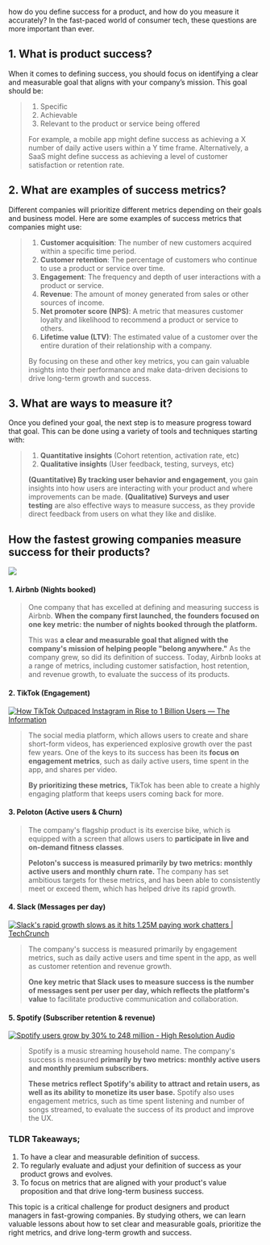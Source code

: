 how do you define success for a product, and how do you measure it accurately? In the fast-paced world of consumer tech, these questions are more important than ever.

## 1. What is product success?

When it comes to defining success, you should focus on identifying a clear and measurable goal that aligns with your company’s mission. This goal should be:

> 1.  Specific
> 2.  Achievable
> 3.  Relevant to the product or service being offered
>    
> For example, a mobile app might define success as achieving a X number of daily active users within a Y time frame. Alternatively, a SaaS might define success as achieving a level of customer satisfaction or retention rate.

## 2. What are examples of success metrics?

Different companies will prioritize different metrics depending on their goals and business model. Here are some examples of success metrics that companies might use:

> 1.  **Customer acquisition**: The number of new customers acquired within a specific time period.
> 2.  **Customer retention**: The percentage of customers who continue to use a product or service over time.
> 3.  **Engagement**: The frequency and depth of user interactions with a product or service.
> 4.  **Revenue**: The amount of money generated from sales or other sources of income.
> 5.  **Net promoter score (NPS)**: A metric that measures customer loyalty and likelihood to recommend a product or service to others.
> 6.  **Lifetime value (LTV)**: The estimated value of a customer over the entire duration of their relationship with a company.
>
> By focusing on these and other key metrics, you can gain valuable insights into their performance and make data-driven decisions to drive long-term growth and success.

## 3. What are ways to measure it?

Once you defined your goal, the next step is to measure progress toward that goal. This can be done using a variety of tools and techniques starting with:

> 1.  **Quantitative insights** (Cohort retention, activation rate, etc)
> 2.  **Qualitative insights** (User feedback, testing, surveys, etc)
>
> **(Quantitative) By tracking user behavior and engagement**, you gain insights into how users are interacting with your product and where improvements can be made.
> **(Qualitative) Surveys and user testing** are also effective ways to measure success, as they provide direct feedback from users on what they like and dislike.

## How the fastest growing companies measure success for their products?

[![](https://ci3.googleusercontent.com/proxy/rK4ldIB-TQ2k-iUybwAYvb4ogC8CyxdKEa97Z_BOomi-ZzBiYlzPV2-WKqnHkDOP0NI5lF4Gnqka_0CmCBrB9uHpome2D0WiKPoQ0UOMbfNcQZr2j6mDG_XpMHPdRQ0N4nbXC4VsawzKWyt5kcLHmy2cpK8c2kXIjjpLogSdyKds0peR-U_33SvNxmo3kXfBfN3tro-bHYnFTMSZct2410cWr6t4GGppX79P1Aj7b2g9GKpAkQNxjvf2Z3_H3wmGAya4_HnIRb2BRwk3SG4YPEe15yBn6i7ranH36ZqWfsMppWedL4D_qw=s0-d-e1-ft#https://substackcdn.com/image/fetch/w_1308,c_limit,f_auto,q_auto:good,fl_progressive:steep/https%3A%2F%2Fsubstack-post-media.s3.amazonaws.com%2Fpublic%2Fimages%2F8307a6f0-283d-4282-9cf3-36b4c144cfcd_2234x2232.png)](https://substack.com/redirect/af444363-367c-4480-8d79-275bf2cb267c?j=eyJ1IjoiMXQybnpwIn0.e773J7agl6AQOc0R9-bW1xf2q8ei2yZ3jKAwl0iTX70)

#### 1. Airbnb (Nights booked)

> One company that has excelled at defining and measuring success is Airbnb. **When the company first launched, the founders focused on one key metric: the number of nights booked through the platform.**
> 
> This was **a clear and measurable goal that aligned with the company's mission of helping people "belong anywhere."** As the company grew, so did its definition of success. Today, Airbnb looks at a range of metrics, including customer satisfaction, host retention, and revenue growth, to evaluate the success of its products.

#### 2. TikTok (Engagement)

[![How TikTok Outpaced Instagram in Rise to 1 Billion Users — The Information](https://ci4.googleusercontent.com/proxy/GlyY2GmkSrXEX0b5hQZmDcB7HAoNPKQoV8p5Ely09umSVDu3FC7v-nH2SV1Rh0CO6XpjVQg8zOJJJi3i2JTtXhvzgHXCHBIxl9YGWfZoAsqjt-1mcNcwkhiFPIrW2ga-xsMKg04678j40DfeZaCOopeGVnqDNoi7dnHhBf_YcsH8TIkOznPvMJ7vetjYBBrKhfmJaXnbChFjoWP82Ipse2sPtRxcFyVi-jpofGhguknRewChXHZs9vOn_lmRy0lqegxMyu-GoAekP7G--3lLLvcj12kkbsWym0d2KCYOkAYNAA9SUsuwRTw=s0-d-e1-ft#https://substackcdn.com/image/fetch/w_1264,c_limit,f_auto,q_auto:good,fl_progressive:steep/https%3A%2F%2Fsubstack-post-media.s3.amazonaws.com%2Fpublic%2Fimages%2F2e41b85e-6042-43c4-85c5-1c591abde0e7_1860x1046.jpeg "How TikTok Outpaced Instagram in Rise to 1 Billion Users — The Information")](https://substack.com/redirect/3b064975-0e72-4467-abf5-0a6b58f71d07?j=eyJ1IjoiMXQybnpwIn0.e773J7agl6AQOc0R9-bW1xf2q8ei2yZ3jKAwl0iTX70)

> The social media platform, which allows users to create and share short-form videos, has experienced explosive growth over the past few years. One of the keys to its success has been its **focus on engagement metrics**, such as daily active users, time spent in the app, and shares per video.
> 
> **By prioritizing these metrics,** TikTok has been able to create a highly engaging platform that keeps users coming back for more.

#### 3. Peloton (Active users & Churn)

> The company's flagship product is its exercise bike, which is equipped with a screen that allows users to **participate in live and on-demand fitness classes**.
> 
> **Peloton's success is measured primarily by two metrics: monthly active users and monthly churn rate.** The company has set ambitious targets for these metrics, and has been able to consistently meet or exceed them, which has helped drive its rapid growth.

#### 4. Slack (Messages per day)

[![Slack's rapid growth slows as it hits 1.25M paying work chatters |  TechCrunch](https://ci4.googleusercontent.com/proxy/Nh4MviYCey6PD0gGo04mOTyfJR8rwcW7BWCh_hlvCTTygUHg9IJjwbqPhHjBEbbdphJqpJjCM-SAdA_6wTd7AfnUITZOgY2Y0qkZh-VHP-RokadPeKv8llrWMhaLqfHnNpSoIIV9Xn-dRGKpUmRmKhtAaB0E5pVc4KnH-Bby6XV5tcc4AZGXraJxI2X8CgXhZVheNYc1e_3QUb0xgqZcLCvPjI3W1olm7NZRhjVeYchPEPuQlu1H3ACaofUA1nKSR4XLd5maLhhjmxAZ-kpZRMJ0f11dXviDc4ZL9izPX1KOmnt5zbEXOA=s0-d-e1-ft#https://substackcdn.com/image/fetch/w_1280,c_limit,f_auto,q_auto:good,fl_progressive:steep/https%3A%2F%2Fsubstack-post-media.s3.amazonaws.com%2Fpublic%2Fimages%2F7e0c0722-6fe3-44b6-96be-d543d7a4c816_2560x1440.png "Slack's rapid growth slows as it hits 1.25M paying work chatters |  TechCrunch")](https://substack.com/redirect/467fff62-493a-47b9-9c71-efe09218083b?j=eyJ1IjoiMXQybnpwIn0.e773J7agl6AQOc0R9-bW1xf2q8ei2yZ3jKAwl0iTX70)

> The company's success is measured primarily by engagement metrics, such as daily active users and time spent in the app, as well as customer retention and revenue growth.
> 
> **One key metric that Slack uses to measure success is the number of messages sent per user per day, which reflects the platform's value** to facilitate productive communication and collaboration.

#### 5. Spotify (Subscriber retention & revenue)

[![Spotify users grow by 30% to 248 million - High Resolution Audio](https://ci5.googleusercontent.com/proxy/f3j_2qSYGKf_Zg3T5PbDVPtbA5YAHKa0xx3_4hQ2g_ZjHabXGjGMPnB8aU8tcaoYMjHqFgZCHmypU6vV_tkyGcyaYWY3bpct16LRRCvLLMuzPx7QyLxWnqPiceDkRgsX0RRMwQxj1WzjMWeYTPdGV4MfwPwQQCod9cHVJunTlqBHvcxW8IUqePnLJIvUvmG7l4lFzoQhxK_ZT_AYBSug_oWBIKER79YaoRzHS36DQEdEtyDS_mGRoifyJgbRQ7Iu_ug51a1kDijrDtRvJC48HHFOcFYvx8-OUiQ8HYk9PMNR9sIxMmWxRg=s0-d-e1-ft#https://substackcdn.com/image/fetch/w_1284,c_limit,f_auto,q_auto:good,fl_progressive:steep/https%3A%2F%2Fsubstack-post-media.s3.amazonaws.com%2Fpublic%2Fimages%2F6d58ff84-05a3-482a-8924-b8422a243c57_1920x733.jpeg "Spotify users grow by 30% to 248 million - High Resolution Audio")](https://substack.com/redirect/8406237e-cc4a-473b-b6fc-22f29ee72c69?j=eyJ1IjoiMXQybnpwIn0.e773J7agl6AQOc0R9-bW1xf2q8ei2yZ3jKAwl0iTX70)

> Spotify is a music streaming household name. The company's success is measured **primarily by two metrics: monthly active users and monthly premium subscribers.**
> 
> **These metrics reflect Spotify's ability to attract and retain users, as well as its ability to monetize its user base.** Spotify also uses engagement metrics, such as time spent listening and number of songs streamed, to evaluate the success of its product and improve the UX.

### TLDR Takeaways;

1.  To have a clear and measurable definition of success.
2.  To regularly evaluate and adjust your definition of success as your product grows and evolves.
3.  To focus on metrics that are aligned with your product's value proposition and that drive long-term business success.

This topic is a critical challenge for product designers and product managers in fast-growing companies. By studying others, we can learn valuable lessons about how to set clear and measurable goals, prioritize the right metrics, and drive long-term growth and success.